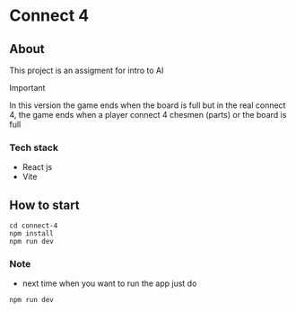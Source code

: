 # Connect 4

## About

This project is an assigment for intro to AI

> [!IMPORTANT]
> In this version the game ends when the board is full
but in the real connect 4, the game ends when a player connect 4 chesmen (parts) or the board is full

### Tech stack

- React js
- Vite

## How to start

```
cd connect-4
npm install
npm run dev
```

### Note
- next time when you want to run the app just do
```
npm run dev
```
